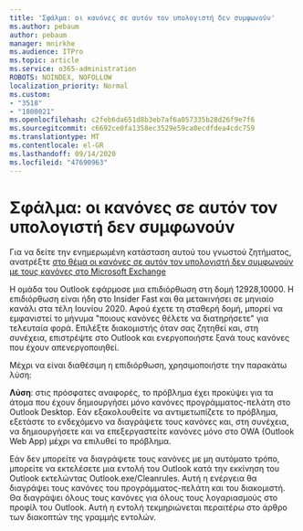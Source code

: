 ```yaml
---
title: 'Σφάλμα: οι κανόνες σε αυτόν τον υπολογιστή δεν συμφωνούν'
ms.author: pebaum
author: pebaum
manager: mnirkhe
ms.audience: ITPro
ms.topic: article
ms.service: o365-administration
ROBOTS: NOINDEX, NOFOLLOW
localization_priority: Normal
ms.custom:
- "3518"
- "1800021"
ms.openlocfilehash: c2feb6da651d8b3eb7af6a057335b28d26f9e7f6
ms.sourcegitcommit: c6692ce0fa1358ec3529e59ca0ecdfdea4cdc759
ms.translationtype: MT
ms.contentlocale: el-GR
ms.lasthandoff: 09/14/2020
ms.locfileid: "47690963"
---
```

# <a name="error-the-rules-on-this-computer-do-not-match"></a>Σφάλμα: οι κανόνες σε αυτόν τον υπολογιστή δεν συμφωνούν

Για να δείτε την ενημερωμένη κατάσταση αυτού του γνωστού ζητήματος, ανατρέξτε [στο θέμα οι κανόνες σε αυτόν τον υπολογιστή δεν συμφωνούν με τους κανόνες στο Microsoft Exchange](https://support.office.com/article/d032e037-b224-429e-b325-633afde9b5f0)

Η ομάδα του Outlook εφάρμοσε μια επιδιόρθωση στη δομή 12928,10000. Η επιδιόρθωση είναι ήδη στο Insider Fast και θα μετακινήσει σε μηνιαίο κανάλι στα τέλη Ιουνίου 2020. Αφού έχετε τη σταθερή δομή, μπορεί να εμφανιστεί το μήνυμα "ποιους κανόνες θέλετε να διατηρήσετε" για τελευταία φορά. Επιλέξτε διακομιστής όταν σας ζητηθεί και, στη συνέχεια, επιστρέψτε στο Outlook και ενεργοποιήστε ξανά τους κανόνες που έχουν απενεργοποιηθεί.

Μέχρι να είναι διαθέσιμη η επιδιόρθωση, χρησιμοποιήστε την παρακάτω λύση:

**Λύση**: στις πρόσφατες αναφορές, το πρόβλημα έχει προκύψει για τα άτομα που έχουν δημιουργήσει μόνο κανόνες προγράμματος-πελάτη στο Outlook Desktop. Εάν εξακολουθείτε να αντιμετωπίζετε το πρόβλημα, εξετάστε το ενδεχόμενο να διαγράψετε τους κανόνες και, στη συνέχεια, να δημιουργήσετε και να επεξεργαστείτε κανόνες μόνο στο OWA (Outlook Web App) μέχρι να επιλυθεί το πρόβλημα.

Εάν δεν μπορείτε να διαγράψετε τους κανόνες με μη αυτόματο τρόπο, μπορείτε να εκτελέσετε μια εντολή του Outlook κατά την εκκίνηση του Outlook εκτελώντας Outlook.exe/Cleanrules. Αυτή η ενέργεια θα διαγράψει τους κανόνες του προγράμματος-πελάτη και του διακομιστή. Θα διαγράψει όλους τους κανόνες για όλους τους λογαριασμούς στο προφίλ του Outlook. Αυτή η εντολή τεκμηριώνεται περαιτέρω στο άρθρο των διακοπτών της γραμμής εντολών.

